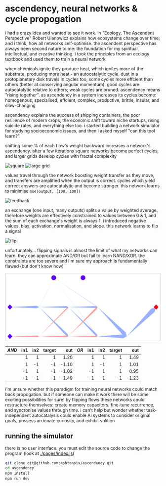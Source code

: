 # ascendency, neural networks & cycle propogation

i had a crazy idea and wanted to see it work. in "Ecology, The Ascendent
Perspective" Robert Ulanowicz explains how ecosystems change over time; and i
think, how all networks self-optimise. the ascendent perspective has always been
second nature to me: the foundation for my spiritual, intellectual, and creative
thinking. i took the principles from an ecology textbook and used them to train
a neural network

when chemicals ignite they produce heat, which ignites more of the substrate,
producing more heat - an autocatalytic cycle. dust in a protoplanetary disk
travels in cycles too, some cycles more effcient than others (better at
conserving angular momentum). good cycles are autocatalytic relative to others;
weak cycles are pruned. ascendency means "rising together". as ascendency in a
system increases its cycles become: homogenous, specialised, effcient, complex,
productive, brittle, insular, and slow-changing

ascendency explains the success of shipping containers, the poor resilience of
modern crops, the economic shift toward niche startups, rising suicide rates,
and everything else too. i started building a network simulator for studying
socioeconomic issues, and then i asked myself "can this tool learn?"

shifting some % of each flow's weight backward increases a network's ascendency.
after a few iterations square networks become perfect cycles, and larger grids
develop cycles with fractal complexity

![square]() ![large grid]()

values travel through the network boosting weight transfer as they move, and
transfers are amplified when the output is correct. cycles which yield correct
answers are autocatalytic and become stronger. this network learns to minimise
`mse(output, [100, 100])`

![feedback]()

an exchange (one input, many outputs) splits a value by weighted average.
therefore weights are effectively constrained to values between 0 & 1, and the
sum of each exchange's weight is always 1. i introduced negative values, bias,
activation, normalisation, and slope. this network learns to flip a signal

![flip]()

unfortunately... flipping signals is almost the limit of what my networks can
learn. they can approximate AND/OR but fail to learn NAND/XOR. the constraints
are too severe and i'm sure my approach is fundamentally flawed (but don't know
how)

![fully-connected network](./docs/boolean.png)

| _**AND**_ | in1 | in2 | target |   out | _**OR**_ | in1 | in2 | target |   out |
| --------- | --: | --: | -----: | ----: | -------- | --: | --: | -----: | ----: |
|           |   1 |   1 |      1 |  1.20 |          |   1 |   1 |      1 |  1.49 |
|           |   1 |  -1 |     -1 | -1.10 |          |   1 |  -1 |      1 |  1.01 |
|           |  -1 |   1 |     -1 | -1.02 |          |  -1 |   1 |      1 |  0.95 |
|           |  -1 |  -1 |     -1 | -1.49 |          |  -1 |  -1 |     -1 | -1.23 |

i'm unsure whether this paradigm for training neural networks could match back
propogation. but if someone can make it work there will be some exciting
possibilities for sure! by flipping flows these networks could restructure
themselves: create memory capacitors, fine-tune recurrence, and syncronise
values through time. i can't help but wonder whether task-independent
autocatalysis could enable AI systems to consider original goals, possess an
innate curiosity, and exhibit volition

## running the simulator

there is no user interface. you must edit the source code to change the program
(look at [./pages/index.js](./pages/index.js))

```sh
git clone git@github.com:ashtonsix/ascendency.git
cd ascendency
npm install
npm run dev
```
